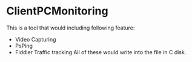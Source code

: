 # ClientPCMonitoring

This is a tool that would including following feature:
* Video Capturing 
* PsPing
* Fiddler Traffic tracking
All of these would write into the file in C disk.
